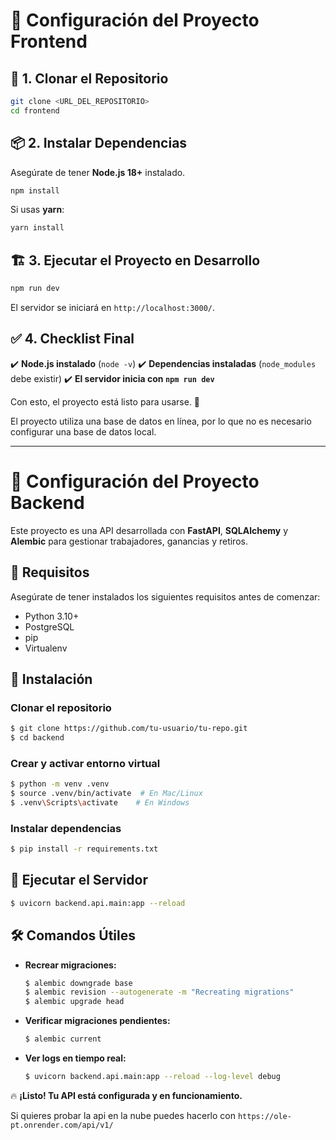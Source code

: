 # 📌 Configuración del Proyecto Frontend

## 🚀 1. Clonar el Repositorio

```sh
git clone <URL_DEL_REPOSITORIO>
cd frontend
```

## 📦 2. Instalar Dependencias

Asegúrate de tener **Node.js 18+** instalado.

```sh
npm install
```

Si usas **yarn**:

```sh
yarn install
```


## 🏗 3. Ejecutar el Proyecto en Desarrollo

```sh
npm run dev
```

El servidor se iniciará en `http://localhost:3000/`.

## ✅ 4. Checklist Final

✔️ **Node.js instalado** (`node -v`)
✔️ **Dependencias instaladas** (`node_modules` debe existir)
✔️ **El servidor inicia con `npm run dev`**


Con esto, el proyecto está listo para usarse. 🚀

El proyecto utiliza una base de datos en línea, por lo que no es necesario configurar una base de datos local.


---


# 📌 Configuración del Proyecto Backend

Este proyecto es una API desarrollada con **FastAPI**, **SQLAlchemy** y **Alembic** para gestionar trabajadores, ganancias y retiros.

## 📌 **Requisitos**

Asegúrate de tener instalados los siguientes requisitos antes de comenzar:

- Python 3.10+
- PostgreSQL
- pip
- Virtualenv

## 🚀 **Instalación**

### **Clonar el repositorio**
```bash
$ git clone https://github.com/tu-usuario/tu-repo.git
$ cd backend
```

### **Crear y activar entorno virtual**
```bash
$ python -m venv .venv
$ source .venv/bin/activate  # En Mac/Linux
$ .venv\Scripts\activate    # En Windows
```

### **Instalar dependencias**
```bash
$ pip install -r requirements.txt
```


## 🏃 **Ejecutar el Servidor**
```bash
$ uvicorn backend.api.main:app --reload
```

## 🛠 **Comandos Útiles**

- **Recrear migraciones:**
  ```bash
  $ alembic downgrade base
  $ alembic revision --autogenerate -m "Recreating migrations"
  $ alembic upgrade head
  ```

- **Verificar migraciones pendientes:**
  ```bash
  $ alembic current
  ```

- **Ver logs en tiempo real:**
  ```bash
  $ uvicorn backend.api.main:app --reload --log-level debug
  ```

🔥 **¡Listo! Tu API está configurada y en funcionamiento.**

Si quieres probar la api en la nube puedes hacerlo con `https://ole-pt.onrender.com/api/v1/`